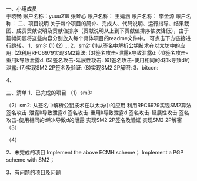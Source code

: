一、小组成员  
于晓畅  账户名称：yuuu218
张琴心  账户名称：
王婧涵  账户名称：
李金源  账户名称：
二、项目说明
关于每个项目的简介、完成人、代码说明、运行指导、结果截图、成员贡献说明及贡献值排序（贡献说明从上到下贡献值排序依次降低），由于篇幅问题将这些内容分别放入每个具体项目的readme文件中，
可点击下方链接进行跳转。
1、sm3:
(1)
(2)
...
2、sm2:
(1)从签名中解析公钥技术在以太坊中的应用:
(2)利用RFC6979实现SM2算法:
(3)签名攻击-泄露k导致泄露d:
(4)签名攻击-重用k导致泄露d:
(5)签名攻击-延展性攻击:
(6)签名攻击-使用相同的d和k导致d的泄露:
(7)实现SM2 2P签名及验证:
(8)实现SM2 2P解密:
3、bitcon:


4、

三、清单
1、已完成的项目
（1）sm3:

（2）sm2:
从签名中解析公钥技术在以太坊中的应用
利用RFC6979实现SM2算法
签名攻击-泄露k导致泄露d
签名攻击-重用k导致泄露d
签名攻击-延展性攻击
签名攻击-使用相同的d和k导致d的泄露
实现SM2 2P签名及验证
实现SM2 2P解密
（3）

（4）

2、未完成的项目
Implement the above ECMH scheme；
Implement a PGP scheme with SM2；


3、有问题的项目及问题
